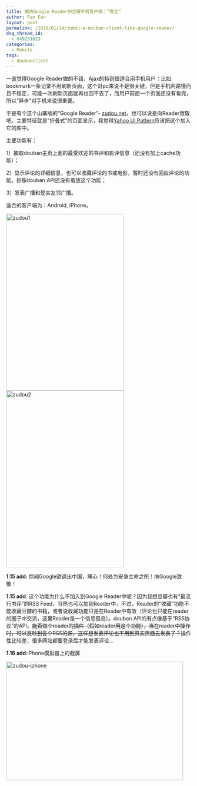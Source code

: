 ```yaml
---
title: 模仿Google Reader的豆瓣手机客户端：“煮豆”
author: Fan Fan
layout: post
permalink: /2010/01/14/zudou-a-douban-client-like-google-reader/
dsq_thread_id:
  - 649231623
categories:
  - Mobile
tags:
  - doubanclient
---
```

一直觉得Google Reader做的不错，Ajax的特则很适合用手机用户：比如bookmark一条记录不用刷新页面，这个对pc来说不是很关键，但是手机网路慢而且不稳定，可能一次刷新页面就再也回不去了，而用户前面一个页面还没有看完，所以“异步”对手机来说很重要。

于是有个这个山寨版的“Google Reader”- [zudou.net][1]，也可以说是向Reader致敬吧。主要特征就是“折叠式”的页面显示，我觉得[Yahoo UI Pattern][2]应该把这个加入它的库中。

主要功能有：

1）摘取douban主页上面的最受欢迎的书评和影评信息（还没有加上cache功能）；

2）显示评论的详细信息，也可以收藏评论的书或电影，暂时还没有回应评论的功能，好像douban API还没有看放这个功能；

3）发表广播和现实友邻广播。

适合的客户端为：Android, iPhone。

<img class="alignnone size-full wp-image-579" title="zudou1" src="http://fkpwolf.net/WordPress/wp-content/uploads/2010/01/zudou1.png" alt="zudou1" width="320" height="480" />

<img class="alignnone size-full wp-image-580" title="zudou2" src="http://fkpwolf.net/WordPress/wp-content/uploads/2010/01/zudou2.png" alt="zudou2" width="320" height="480" />

**1.15 add**: 惊闻Google欲退出中国，痛心！何处为安身立命之所！向Google致敬！

**1.15 add**: 这个功能为什么不加入到Google Reader中呢？因为我想豆瓣也有“最流行书评”的RSS Feed，当热也可以加到Reader中，不过，Reader的“收藏”功能不能收藏豆瓣的书籍，或者说收藏功能只是在Reader中有效（评论也只能在reader的圈子中交流，这里Reader是一个信息孤岛）。douban API的有点像基于“RSS协议”的API，<span style="text-decoration: line-through;">能否做个reader的插件（假如reader用这个功能），当在reader中操作时，可以反映到各个RSS的源，这样想发表评论也不用到真实页面去发表了？</span>操作性比较差，很多网站都要登录后才能发表评论&#8230;

**1.16 add**:iPhone模拟器上的截屏

<img class="alignnone size-full wp-image-587" title="zudou-iphone" src="http://fkpwolf.net/WordPress/wp-content/uploads/2010/01/zudou-iphone.png" alt="zudou-iphone" width="481" height="322" />

 [1]: http://www.zudou.net
 [2]: http://developer.yahoo.com/ypatterns/